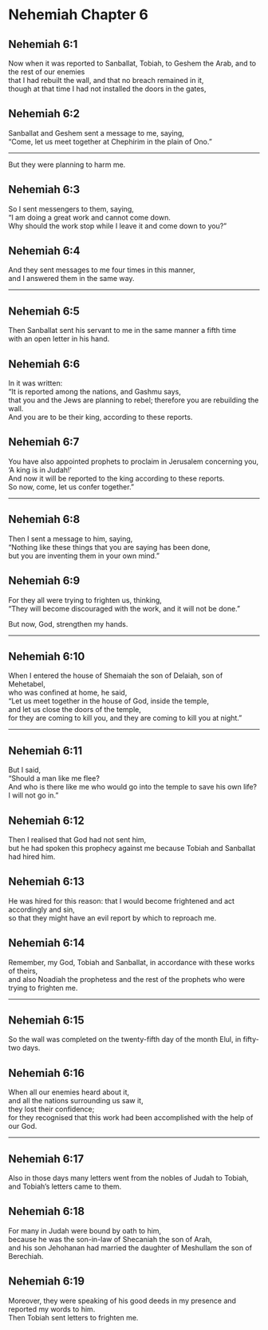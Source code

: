 # Nehemiah Chapter 6

## Nehemiah 6:1

Now when it was reported to Sanballat, Tobiah, to Geshem the Arab, and to the rest of our enemies  
that I had rebuilt the wall, and that no breach remained in it,  
though at that time I had not installed the doors in the gates,

## Nehemiah 6:2

Sanballat and Geshem sent a message to me, saying,  
“Come, let us meet together at Chephirim in the plain of Ono.”

---

But they were planning to harm me.

## Nehemiah 6:3

So I sent messengers to them, saying,  
“I am doing a great work and cannot come down.  
Why should the work stop while I leave it and come down to you?”

## Nehemiah 6:4

And they sent messages to me four times in this manner,  
and I answered them in the same way.

---

## Nehemiah 6:5

Then Sanballat sent his servant to me in the same manner a fifth time  
with an open letter in his hand.

## Nehemiah 6:6

In it was written:  
“It is reported among the nations, and Gashmu says,  
that you and the Jews are planning to rebel; therefore you are rebuilding the wall.  
And you are to be their king, according to these reports.

## Nehemiah 6:7

You have also appointed prophets to proclaim in Jerusalem concerning you,  
‘A king is in Judah!’  
And now it will be reported to the king according to these reports.  
So now, come, let us confer together.”

---

## Nehemiah 6:8

Then I sent a message to him, saying,  
“Nothing like these things that you are saying has been done,  
but you are inventing them in your own mind.”

## Nehemiah 6:9

For they all were trying to frighten us, thinking,  
“They will become discouraged with the work, and it will not be done.”

But now, God, strengthen my hands.

---

## Nehemiah 6:10

When I entered the house of Shemaiah the son of Delaiah, son of Mehetabel,  
who was confined at home, he said,  
“Let us meet together in the house of God, inside the temple,  
and let us close the doors of the temple,  
for they are coming to kill you, and they are coming to kill you at night.”

---

## Nehemiah 6:11

But I said,  
“Should a man like me flee?  
And who is there like me who would go into the temple to save his own life?  
I will not go in.”

## Nehemiah 6:12

Then I realised that God had not sent him,  
but he had spoken this prophecy against me because Tobiah and Sanballat had hired him.

## Nehemiah 6:13

He was hired for this reason: that I would become frightened and act accordingly and sin,  
so that they might have an evil report by which to reproach me.

## Nehemiah 6:14

Remember, my God, Tobiah and Sanballat, in accordance with these works of theirs,  
and also Noadiah the prophetess and the rest of the prophets who were trying to frighten me.

---

## Nehemiah 6:15

So the wall was completed on the twenty-fifth day of the month Elul, in fifty-two days.

## Nehemiah 6:16

When all our enemies heard about it,  
and all the nations surrounding us saw it,  
they lost their confidence;  
for they recognised that this work had been accomplished with the help of our God.

---

## Nehemiah 6:17

Also in those days many letters went from the nobles of Judah to Tobiah,  
and Tobiah’s letters came to them.

## Nehemiah 6:18

For many in Judah were bound by oath to him,  
because he was the son-in-law of Shecaniah the son of Arah,  
and his son Jehohanan had married the daughter of Meshullam the son of Berechiah.

## Nehemiah 6:19

Moreover, they were speaking of his good deeds in my presence and reported my words to him.  
Then Tobiah sent letters to frighten me.
